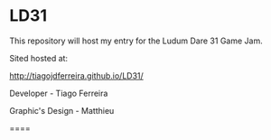 # LD31 
This repository will host my entry for the Ludum Dare 31 Game Jam.

Sited hosted at:

http://tiagojdferreira.github.io/LD31/

Developer - Tiago Ferreira

Graphic's Design - Matthieu

====
